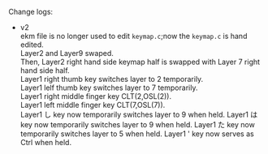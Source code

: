 


Change logs:
+ v2  
ekm file is no longer used to edit `keymap.c`;now the `keymap.c` is hand edited.  
Layer2 and Layer9 swaped.  
Then, Layer2 right hand side keymap half is swapped with Layer 7 right hand side half.  
Layer1 right thumb key switches layer to 2 temporarily.  
Layer1 lelf thumb key switches layer to 7 temporarily.  
Layer1 right middle finger key CLT(2,OSL(2)).   
Layer1 left middle finger key CLT(7,OSL(7)).  
Layer1 し key now temporarily switches layer to 9 when held.
Layer1 は key now temporarily switches layer to 9 when held.
Layer1 た key now temporarily switches layer to 5 when held.
Layer1 ' key now serves as Ctrl when held.
   

